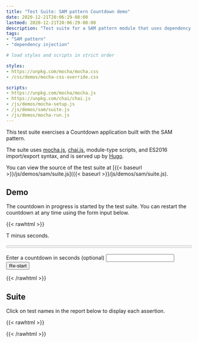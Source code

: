 ```yaml
---
title: "Test Suite: SAM pattern Countdown demo"
date: 2020-12-21T20:06:29-08:00
lastmod: 2020-12-21T20:06:29-08:00
description: "Test suite for a SAM pattern module that uses dependency injection and factory functions."
tags:
- "SAM pattern"
- "dependency injection"

# load styles and scripts in strict order

styles: 
- https://unpkg.com/mocha/mocha.css
- /css/demos/mocha-css-override.css

scripts: 
- https://unpkg.com/mocha/mocha.js
- https://unpkg.com/chai/chai.js
- /js/demos/mocha-setup.js
- /js/demos/sam/suite.js
- /js/demos/mocha-run.js
---
```


This test suite exercises a Countdown application built with the SAM pattern.

The suite uses [mocha.js](https://mochajs.org/), [chai.js](https://www.chaijs.com/), module-type scripts, and ES2016 import/export syntax, and is served up by [Hugo](https://gohugo.io).

You can view the source of the test suite at [{{< baseurl >}}/js/demos/sam/suite.js]({{< baseurl >}}/js/demos/sam/suite.js).

## Demo

The countdown in progress is started by the test suite. You can restart the countdown at any time using the form input below.

{{< rawhtml >}}
<div id="fixture">
  <p role="alert" aria-live="polite">T minus <b remaining role="alert" aria-live="assertive"></b> seconds.</p>
  <p><meter progress style="width: 100%;"></meter></p>
  <form>
    <label for="t-minus">Enter a countdown in seconds (optional)</label>
    <input id="t-minus" aria-label="Enter a countdown in seconds and press the Re-start button."/>
    <button type="submit" restart>Re-start</button>
  </form>
</div>
{{< /rawhtml >}}

## Suite

Click on test names in the report below to display each assertion.

{{< rawhtml >}}
<div id="mocha"></div>
{{< /rawhtml >}}
